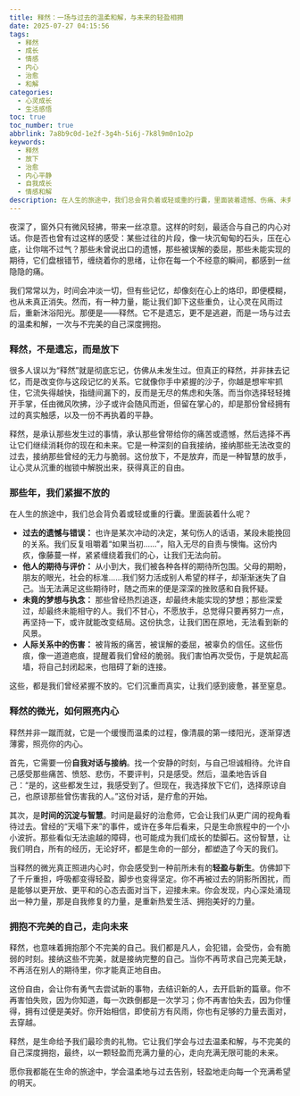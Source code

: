 ```yaml
---
title: 释然：一场与过去的温柔和解，与未来的轻盈相拥
date: 2025-07-27 04:15:56
tags:
  - 释然
  - 成长
  - 情感
  - 内心
  - 治愈
  - 和解
categories:
  - 心灵成长
  - 生活感悟
toc: true
toc_number: true
abbrlink: 7a8b9c0d-1e2f-3g4h-5i6j-7k8l9m0n1o2p
keywords:
  - 释然
  - 放下
  - 治愈
  - 内心平静
  - 自我成长
  - 情感和解
description: 在人生的旅途中，我们总会背负着或轻或重的行囊，里面装着遗憾、伤痛、未竟的梦想和沉重的期待。然而，有一种力量，能让我们卸下这些重负，那就是“释然”。它不是遗忘，更不是逃避，而是一场与过去的温柔和解，一次与不完美的自己深度拥抱。本文将带你走进释然的内心世界，感受那份由内而外的轻盈与自由，学会如何让心灵在风雨过后，重新沐浴阳光。
---
```


夜深了，窗外只有微风轻拂，带来一丝凉意。这样的时刻，最适合与自己的内心对话。你是否也曾有过这样的感受：某些过往的片段，像一块沉甸甸的石头，压在心底，让你喘不过气？那些未曾说出口的遗憾，那些被误解的委屈，那些未能实现的期待，它们盘根错节，缠绕着你的思绪，让你在每一个不经意的瞬间，都感到一丝隐隐的痛。

我们常常以为，时间会冲淡一切，但有些记忆，却像刻在心上的烙印，即便模糊，也从未真正消失。然而，有一种力量，能让我们卸下这些重负，让心灵在风雨过后，重新沐浴阳光。那便是——释然。它不是遗忘，更不是逃避，而是一场与过去的温柔和解，一次与不完美的自己深度拥抱。

### 释然，不是遗忘，而是放下

很多人误以为“释然”就是彻底忘记，仿佛从未发生过。但真正的释然，并非抹去记忆，而是改变你与这段记忆的关系。它就像你手中紧握的沙子，你越是想牢牢抓住，它流失得越快，指缝间漏下的，反而是无尽的焦虑和失落。而当你选择轻轻摊开手掌，任由微风吹拂，沙子或许会随风而逝，但留在掌心的，却是那份曾经拥有过的真实触感，以及一份不再执着的平静。

释然，是承认那些发生过的事情，承认那些曾带给你的痛苦或遗憾，然后选择不再让它们继续消耗你的现在和未来。它是一种深刻的自我接纳，接纳那些无法改变的过去，接纳那些曾经的无力与脆弱。这份放下，不是放弃，而是一种智慧的放手，让心灵从沉重的枷锁中解脱出来，获得真正的自由。

### 那些年，我们紧握不放的

在人生的旅途中，我们总会背负着或轻或重的行囊。里面装着什么呢？

*   **过去的遗憾与错误：** 也许是某次冲动的决定，某句伤人的话语，某段未能挽回的关系。我们反复咀嚼着“如果当初……”，陷入无尽的自责与懊悔。这份内疚，像藤蔓一样，紧紧缠绕着我们的心，让我们无法向前。
*   **他人的期待与评价：** 从小到大，我们被各种各样的期待所包围。父母的期盼，朋友的眼光，社会的标准……我们努力活成别人希望的样子，却渐渐迷失了自己。当无法满足这些期待时，随之而来的便是深深的挫败感和自我怀疑。
*   **未竟的梦想与执念：** 那些曾经热烈追逐，却最终未能实现的梦想；那些深爱过，却最终未能相守的人。我们不甘心，不愿放手，总觉得只要再努力一点，再坚持一下，或许就能改变结局。这份执念，让我们困在原地，无法看到新的风景。
*   **人际关系中的伤害：** 被背叛的痛苦，被误解的委屈，被辜负的信任。这些伤痕，像一道道疤痕，提醒着我们曾经的脆弱。我们害怕再次受伤，于是筑起高墙，将自己封闭起来，也阻碍了新的连接。

这些，都是我们曾经紧握不放的。它们沉重而真实，让我们感到疲惫，甚至窒息。

### 释然的微光，如何照亮内心

释然并非一蹴而就，它是一个缓慢而温柔的过程，像清晨的第一缕阳光，逐渐穿透薄雾，照亮你的内心。

首先，它需要一份**自我对话与接纳**。找一个安静的时刻，与自己坦诚相待。允许自己感受那些痛苦、愤怒、悲伤，不要评判，只是感受。然后，温柔地告诉自己：“是的，这些都发生过，我感受到了。但现在，我选择放下它们，选择原谅自己，也原谅那些曾伤害我的人。”这份对话，是疗愈的开始。

其次，是**时间的沉淀与智慧**。时间是最好的治愈师，它会让我们从更广阔的视角看待过去。曾经的“天塌下来”的事件，或许在多年后看来，只是生命旅程中的一个小小波折。那些看似无法逾越的障碍，也可能成为我们成长的垫脚石。这份智慧，让我们明白，所有的经历，无论好坏，都是生命的一部分，都塑造了今天的我们。

当释然的微光真正照进内心时，你会感受到一种前所未有的**轻盈与新生**。仿佛卸下了千斤重担，呼吸都变得轻盈，脚步也变得坚定。你不再被过去的阴影所困扰，而是能够以更开放、更平和的心态去面对当下，迎接未来。你会发现，内心深处涌现出一种力量，那是自我修复的力量，是重新热爱生活、拥抱美好的力量。

### 拥抱不完美的自己，走向未来

释然，也意味着拥抱那个不完美的自己。我们都是凡人，会犯错，会受伤，会有脆弱的时刻。接纳这些不完美，就是接纳完整的自己。当你不再苛求自己完美无缺，不再活在别人的期待里，你才能真正地自由。

这份自由，会让你有勇气去尝试新的事物，去结识新的人，去开启新的篇章。你不再害怕失败，因为你知道，每一次跌倒都是一次学习；你不再害怕失去，因为你懂得，拥有过便是美好。你开始相信，即使前方有风雨，你也有足够的力量去面对，去穿越。

释然，是生命给予我们最珍贵的礼物。它让我们学会与过去温柔和解，与不完美的自己深度拥抱，最终，以一颗轻盈而充满力量的心，走向充满无限可能的未来。

愿你我都能在生命的旅途中，学会温柔地与过去告别，轻盈地走向每一个充满希望的明天。